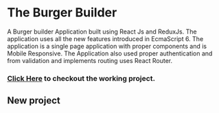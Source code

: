 # The Burger Builder

A Burger builder Application built using React Js and ReduxJs. The application uses all the new features introduced in EcmaScript 6. The application is a single page application with proper components and is Mobile Responsive. The Application also used proper authentication and from validation and implements routing uses React Router.

### [Click Here](https://burgerbuilder23.netlify.app) to checkout the working project.

## New project
